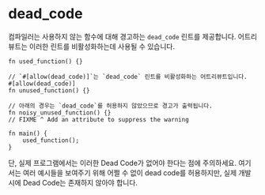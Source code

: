 # dead_code

컴파일러는 사용하지 않는 함수에 대해 경고하는 `dead_code` 린트를 제공합니다. 어트리뷰트는 이러한 린트를 비활성화하는데 사용될 수 있습니다.

```rust,editable
fn used_function() {}

// `#[allow(dead_code)]`는 `dead_code` 린트를 비활성화하는 어트리뷰트입니다.
#[allow(dead_code)]
fn unused_function() {}

// 아래의 경우는 `dead_code`를 허용하지 않았으므로 경고가 출력됩니다.
fn noisy_unused_function() {}
// FIXME ^ Add an attribute to suppress the warning

fn main() {
    used_function();
}
```

단, 실제 프로그램에서는 이러한 Dead Code가 없어야 한다는 점에 주의하세요. 여기서는 여러 예시들을 보여주기 위해 어쩔 수 없이 dead code를 허용하지만, 실제 개발 시에 Dead Code는 존재하지 않아야 합니다.